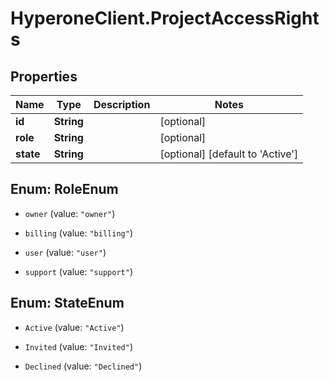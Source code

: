 # HyperoneClient.ProjectAccessRights

## Properties

Name | Type | Description | Notes
------------ | ------------- | ------------- | -------------
**id** | **String** |  | [optional] 
**role** | **String** |  | [optional] 
**state** | **String** |  | [optional] [default to &#39;Active&#39;]



## Enum: RoleEnum


* `owner` (value: `"owner"`)

* `billing` (value: `"billing"`)

* `user` (value: `"user"`)

* `support` (value: `"support"`)





## Enum: StateEnum


* `Active` (value: `"Active"`)

* `Invited` (value: `"Invited"`)

* `Declined` (value: `"Declined"`)




